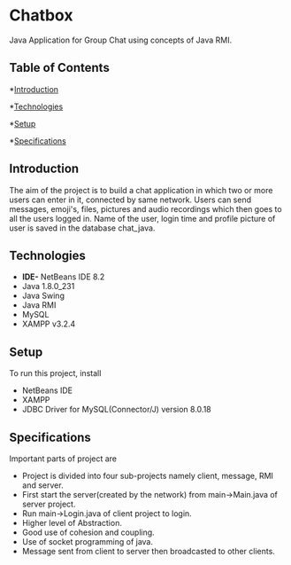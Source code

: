 # Chatbox
Java Application for Group Chat using concepts of Java RMI.
## Table of Contents
*[Introduction](#general-info)

*[Technologies](#technologies)

*[Setup](#setup)

*[Specifications](#specifications)
## Introduction
The aim of the project is to build a chat application in which two or more users can enter in it, connected by same network. Users can send messages, emoji's, files, pictures and audio recordings which then goes to all the users logged in. Name of the user, login time and profile picture of user is saved in the database chat_java.
## Technologies
- **IDE-** NetBeans IDE 8.2
- Java 1.8.0_231
- Java Swing
- Java RMI 
- MySQL
- XAMPP v3.2.4
## Setup
To run this project, install

- NetBeans IDE
- XAMPP
- JDBC Driver for MySQL(Connector/J) version 8.0.18
## Specifications
Important parts of project are

- Project is divided into four sub-projects namely client, message, RMI and server.
- First start the server(created by the network) from main->Main.java of server project.
- Run main->Login.java of client project to login.
- Higher level of Abstraction.
- Good use of cohesion and coupling.
- Use of socket programming of java.
- Message sent from client to server then broadcasted to other clients.

